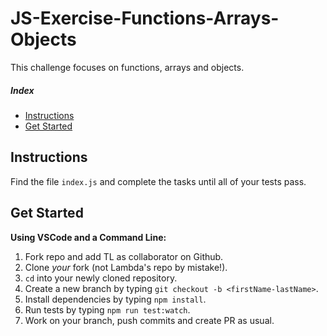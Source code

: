 # JS-Exercise-Functions-Arrays-Objects

This challenge focuses on functions, arrays and objects.

##### Index

* [Instructions](#instructions)
* [Get Started](#get-started)

## Instructions

Find the file `index.js` and complete the tasks until all of your tests pass.

## Get Started

<summary><strong>Using VSCode and a Command Line:</strong></summary>

1. Fork repo and add TL as collaborator on Github.
1. Clone _your_ fork (not Lambda's repo by mistake!).
1. `cd` into your newly cloned repository.
1. Create a new branch by typing `git checkout -b <firstName-lastName>`.
1. Install dependencies by typing `npm install`.
1. Run tests by typing `npm run test:watch`.
1. Work on your branch, push commits and create PR as usual.
